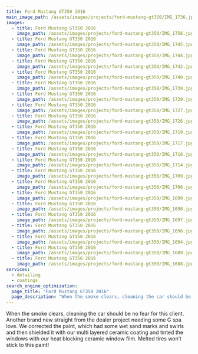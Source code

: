 ```yaml
---
title: Ford Mustang GT350 2016
main_image_path: /assets/images/projects/ford-mustang-gt350/IMG_1736.jpg
images:
  - title: Ford Mustang GT350 2016
    image_path: /assets/images/projects/ford-mustang-gt350/IMG_1756.jpg
  - title: Ford Mustang GT350 2016
    image_path: /assets/images/projects/ford-mustang-gt350/IMG_1745.jpg
  - title: Ford Mustang GT350 2016
    image_path: /assets/images/projects/ford-mustang-gt350/IMG_1744.jpg
  - title: Ford Mustang GT350 2016
    image_path: /assets/images/projects/ford-mustang-gt350/IMG_1742.jpg
  - title: Ford Mustang GT350 2016
    image_path: /assets/images/projects/ford-mustang-gt350/IMG_1740.jpg
  - title: Ford Mustang GT350 2016
    image_path: /assets/images/projects/ford-mustang-gt350/IMG_1739.jpg
  - title: Ford Mustang GT350 2016
    image_path: /assets/images/projects/ford-mustang-gt350/IMG_1729.jpg
  - title: Ford Mustang GT350 2016
    image_path: /assets/images/projects/ford-mustang-gt350/IMG_1727.jpg
  - title: Ford Mustang GT350 2016
    image_path: /assets/images/projects/ford-mustang-gt350/IMG_1726.jpg
  - title: Ford Mustang GT350 2016
    image_path: /assets/images/projects/ford-mustang-gt350/IMG_1719.jpg
  - title: Ford Mustang GT350 2016
    image_path: /assets/images/projects/ford-mustang-gt350/IMG_1717.jpg
  - title: Ford Mustang GT350 2016
    image_path: /assets/images/projects/ford-mustang-gt350/IMG_1716.jpg
  - title: Ford Mustang GT350 2016
    image_path: /assets/images/projects/ford-mustang-gt350/IMG_1714.jpg
  - title: Ford Mustang GT350 2016
    image_path: /assets/images/projects/ford-mustang-gt350/IMG_1709.jpg
  - title: Ford Mustang GT350 2016
    image_path: /assets/images/projects/ford-mustang-gt350/IMG_1706.jpg
  - title: Ford Mustang GT350 2016
    image_path: /assets/images/projects/ford-mustang-gt350/IMG_1699.jpg
  - title: Ford Mustang GT350 2016
    image_path: /assets/images/projects/ford-mustang-gt350/IMG_1698.jpg
  - title: Ford Mustang GT350 2016
    image_path: /assets/images/projects/ford-mustang-gt350/IMG_1697.jpg
  - title: Ford Mustang GT350 2016
    image_path: /assets/images/projects/ford-mustang-gt350/IMG_1696.jpg
  - title: Ford Mustang GT350 2016
    image_path: /assets/images/projects/ford-mustang-gt350/IMG_1694.jpg
  - title: Ford Mustang GT350 2016
    image_path: /assets/images/projects/ford-mustang-gt350/IMG_1689.jpg
  - title: Ford Mustang GT350 2016
    image_path: /assets/images/projects/ford-mustang-gt350/IMG_1688.jpg
services:
  - detailing
  - coatings
search_engine_optimization:
  page_title: "Ford Mustang GT350 2016"
  page_description: "When the smoke clears, cleaning the car should be no fear for this client. Another brand new straight from the dealer project needing some G spa love."
---
```

When the smoke clears, cleaning the car should be no fear for this client. Another brand new straight from the dealer project needing some G spa love. We corrected the paint, which had some wet sand marks and swirls and then shielded it with our multi layered ceramic coating and tinted the windows with our heat blocking ceramic window film. Melted tires won’t stick to this paint!
